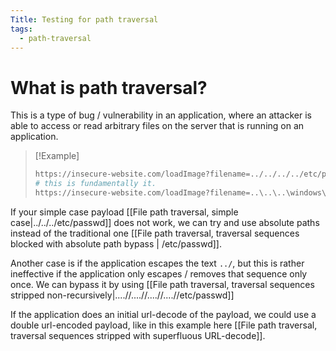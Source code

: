 ```yaml
---
Title: Testing for path traversal
tags:
  - path-traversal
---
```

# What is path traversal?
This is a type of bug / vulnerability in an application, where an attacker is able to access or read arbitrary files on the server that is running on an application.

> [!Example]
> ```bash 
> https://insecure-website.com/loadImage?filename=../../../../etc/passwd
> # this is fundamentally it.
> https://insecure-website.com/loadImage?filename=..\..\..\windows\win.ini # for windows

If your simple case payload [[File path traversal, simple case|../../../etc/passwd]] does not work, we can try and use absolute paths instead of the traditional one [[File path traversal, traversal sequences blocked with absolute path bypass | /etc/passwd]].

Another case is if the application escapes the text `../`, but this is rather ineffective if the application only escapes / removes that sequence only once. We can bypass it by using [[File path traversal, traversal sequences stripped non-recursively|....//....//....//....//etc/passwd]]

If the application does an initial url-decode of the payload, we could use a double url-encoded payload, like in this example here [[File path traversal, traversal sequences stripped with superfluous URL-decode]].




